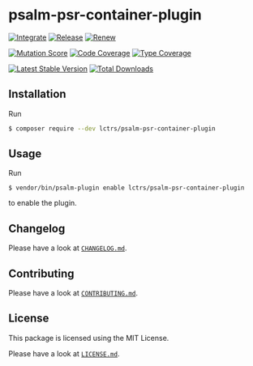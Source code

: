 # psalm-psr-container-plugin

[![Integrate](https://github.com/Lctrs/psalm-psr-container-plugin/workflows/Integrate/badge.svg)](https://github.com/Lctrs/psalm-psr-container-plugin/actions)
[![Release](https://github.com/Lctrs/psalm-psr-container-plugin/workflows/Release/badge.svg)](https://github.com/Lctrs/psalm-psr-container-plugin/actions)
[![Renew](https://github.com/Lctrs/psalm-psr-container-plugin/workflows/Renew/badge.svg)](https://github.com/Lctrs/psalm-psr-container-plugin/actions)

[![Mutation Score](https://img.shields.io/endpoint?style=flat&url=https%3A%2F%2Fbadge-api.stryker-mutator.io%2Fgithub.com%2FLctrs%2Fpsalm-psr-container-plugin%2Fmaster)](https://dashboard.stryker-mutator.io/reports/github.com/Lctrs/psalm-psr-container-plugin/master)
[![Code Coverage](https://codecov.io/gh/Lctrs/psalm-psr-container-plugin/branch/master/graph/badge.svg)](https://codecov.io/gh/Lctrs/psalm-psr-container-plugin)
[![Type Coverage](https://shepherd.dev/github/Lctrs/psalm-psr-container-plugin/coverage.svg)](https://shepherd.dev/github/Lctrs/psalm-psr-container-plugin)

[![Latest Stable Version](https://img.shields.io/packagist/v/Lctrs/psalm-psr-container-plugin?style=flat-square)](https://packagist.org/packages/Lctrs/psalm-psr-container-plugin)
[![Total Downloads](https://img.shields.io/packagist/dt/Lctrs/psalm-psr-container-plugin?style=flat-square)](https://packagist.org/packages/Lctrs/psalm-psr-container-plugin)

## Installation

Run

```sh
$ composer require --dev lctrs/psalm-psr-container-plugin
```

## Usage

Run

```
$ vendor/bin/psalm-plugin enable lctrs/psalm-psr-container-plugin
```

to enable the plugin.

## Changelog

Please have a look at [`CHANGELOG.md`](CHANGELOG.md).

## Contributing

Please have a look at [`CONTRIBUTING.md`](.github/CONTRIBUTING.md).

## License

This package is licensed using the MIT License.

Please have a look at [`LICENSE.md`](LICENSE.md).
